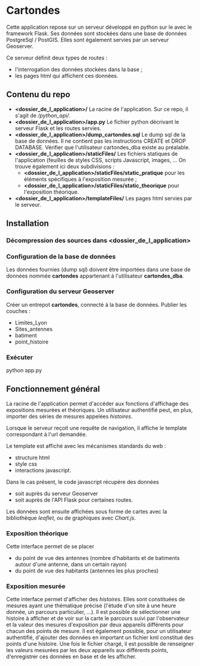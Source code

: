# Cartondes

Cette application repose sur un serveur développé en python sur le avec le framework Flask. Ses données sont stockées dans une base de données PostgreSql / PostGIS. Elles sont également servies par un serveur Geoserver.

Ce serveur définit deux types de routes :
- l'interrogation des données stockées dans la base ;
- les pages html qui affichent ces données.

## Contenu du repo
- **<dossier_de_l_application>/** La racine de l'application. Sur ce repo, il s'agit de */python_api/*.
- **<dossier_de_l_application>/app.py** Le fichier python décrivant le serveur Flask et les routes servies.
- **<dossier_de_l_application>/dump_cartondes.sql** Le dump sql de la base de données. Il ne contient pas les instructions CREATE et DROP DATABASE. Vérifier que l'utilisateur cartondes_dba existe au préalable.
- **<dossier_de_l_application>/staticFiles/** Les fichiers statiques de l'application (feuilles de styles CSS, scripts Javascript, images, ... On trouve également ici deux subdivisions :
  - **<dossier_de_l_application>/staticFiles/static_pratique** pour les éléments spécifiques à l'exposition mesurée ;
  - **<dossier_de_l_application>/staticFiles/static_theorique** pour l'exposition théorique.
- **<dossier_de_l_application>/templateFiles/** Les pages html servies par le serveur.

## Installation
### Décompression des sources dans <dossier_de_l_application>
### Configuration de la base de données
Les données fournies (dump sql) doivent être importées dans une base de données nommée **cartondes** appartenant à l'utilisateur **cartondes_dba**.

### Configuration du serveur Geoserver
Créer un entrepot **cartondes**, connecté à la base de données.
Publier les couches :
- Limites_Lyon
- Sites_antennes
- batiment
- point_histoire

### Exécuter
python app.py

 ## Fonctionnement général
 La racine de l'application permet d'accéder aux fonctions d'affichage des expositions mesurées et théoriques.
 Un utilisateur authentifié peut, en plus, importer des séries de mesures appelées *histoires*.

 Lorsque le serveur reçoit une requête de navigation, il affiche le template correspondant à l'url demandée.

 Le template est affiché avec les mécanismes standards du web :
 - structure html
 - style css
 - interactions javascript.

Dans le cas présent, le code javascript récupère des données
- soit auprès du serveur Geoserver
- soit auprès de l'API Flask pour certaines routes.

Les données sont ensuite affichées sous forme de cartes avec la bibliothèque *leaflet*, ou de graphiques avec *Chart.js*.

### Exposition théorique
Cette interface permet de se placer
- du point de vue des antennes (nombre d'habitants et de batiments autour d'une antenne, dans un certain rayon)
- du point de vue des habitants (antennes les plus proches)

### Exposition mesurée
Cette interface permet d'afficher des *histoires*. Elles sont constituées de mesures ayant une thématique précise (l'étude d'un site à une heure donnée, un parcours particulier, ...). Il est possible de sélectionner une histoire à afficher et de voir sur la carte le parcours suivi par l'observateur et la valeur des mesures d'exposition par deux appareils différents pour chacun des points de mesure.
Il est également possible, pour un utilisateur authentifié, d'ajouter des données en important un fichier kml constitué des points d'une histoire. Une fois le fichier chargé, il est possible de renseigner les valeurs mesurées par les deux appareils aux différents points, d'enregistrer ces données en base et de les afficher.
